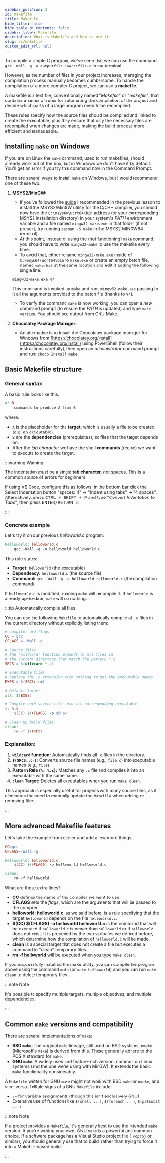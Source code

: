 ```yaml
---
sidebar_position: 3
id: makefile
title: Makefile
hide_title: false
hide_table_of_contents: false
sidebar_label: Makefile
description: What is Makefile and how to use it.
slug: /c/makefile
custom_edit_url: null
---
```


To compile a simple C program, we've seen that we can use the command `gcc -Wall -g -o outputfile sourcefile.c` in the terminal.

However, as the number of files in your project increases, managing the compilation process manually becomes cumbersome. To handle the compilation of a more complex C project, we can use a **makefile**.

A makefile is a text file, conventionally named "*Makefile*" or "*makefile*", that contains a series of rules for automating the compilation of the project and decide which parts of a large program need to be recompiled.

These rules specify how the source files should be compiled and linked to create the executable, plus they ensure that only the necessary files are recompiled when changes are made, making the build process more efficient and manageable.

## Installing `make` on Windows

If you are on Linux the `make` command, used to run makefiles, should already work out of the box, but in Windows we don't have it by default. You'll get an error if you try this command now in the Command Prompt.

There are several ways to install `make` on Windows, but I would recommend one of these two:

1. **MSYS2/MinGW:**
   * If you've followed the [guide](https://code.visualstudio.com/docs/cpp/config-mingw#_installing-the-mingww64-toolchain) I recommended in the previous lesson to install the MSYS2/MinGW utility for the C/C++ compiler, you should now have the `C:\msys64\ucrt64\bin` address (or your corresponding MSYS2 installation directory) in your system's *PATH* environment variable and a file named `mingw32-make.exe` in that folder (if not present, try running `pacman -S make` in the MSYS2 MINGW64 terminal).
   * At this point, instead of using the (not functioning) `make` command, you should have to write `mingw32-make` to use the makefile every time.
   * To avoid that, either rename `mingw32-make.exe` inside of `C:\msys64\ucrt64\bin` to `make.exe` or create an empty batch file, named `make.bat` at the same location and edit it adding the following single line:
    ```batch
    mingw32-make.exe %*
    ```
   This command is invoked by `make` and runs `mingw32-make.exe` passing to it all the arguments provided to the batch file (thanks to `%*`).
   * To verify the command `make` is now working, you can open a *new* command prompt (to ensure the *PATH* is updated) and type `make --version`. You should see output from GNU Make.

2.  **Chocolatey Package Manager:**

    * An alternative is to install the Chocolatey package manager for Windows from [https://chocolatey.org/install](https://chocolatey.org/install) using PowerShell (follow their instructions carefully), then open an *administrator* command prompt and run: `choco install make`.

## Basic Makefile structure

### General syntax

A basic rule looks like this:

```makefile
A: B
	commands to produce A from B
```

where:

* `A` is the placeholder for the **target**, which is usually a file to be created (e.g. an executable).
* `B` are the **dependencies** (prerequisites), so files that the target depends on.
* After the *tab character* we have the shell **commands** (recipe) we want to execute to create the target.

:::warning Warning

The indentation *must* be a single **tab character**, *not* spaces. This is a common source of errors for beginners.

If using VS Code, configure this as follows: in the bottom bar click the Select Indentation button "spaces: 4" → "Indent using tabs" → "4 spaces". Alternatively, press <kbd>CTRL + SHIFT + P</kbd> and type "*Convert Indentation to Tabs*", then press <kbd>ENTER/RETURN ⏎</kbd>.

:::

### Concrete example

Let's try it on our previous *helloworld.c* program:

```makefile {title="Makefile"}
helloworld: helloworld.c
	gcc -Wall -g -o helloworld helloworld.c
```

This rule states:

* **Target:** `helloworld` (the executable)
* **Dependency:** `helloworld.c` (the source file)
* **Command:** `gcc -Wall -g -o helloworld helloworld.c` (the compilation command)

If `helloworld.c` is modified, running `make` will recompile it.  If `helloworld` is already up-to-date, `make` will do nothing.

:::tip Automatically compile all files

You can use the following `Makefile` to automatically compile all `.c` files in the current directory without explicitly listing them:

```makefile
# Compiler and flags
CC = gcc
CFLAGS = -Wall -g

# Source files
# The 'wildcard' function expands to all files in 
# the current directory that match the pattern *.c
SRCS = $(wildcard *.c)

# Executable files
# Replace the .c extension with nothing to get the executable names
EXES = $(SRCS:.c=)

# Default target
all: $(EXES)

# Compile each source file into its corresponding executable
%: %.c
    $(CC) $(CFLAGS) -o $@ $<

# Clean up build files
clean:
    rm -f $(EXES)
```

### Explanation:

1. **`wildcard` Function:** Automatically finds all `.c` files in the directory.
2. **`$(SRCS:.c=)`:** Converts source file names (e.g., `file.c`) into executable names (e.g., `file`).
3. **Pattern Rule (`%: %.c`):** Matches any `.c` file and compiles it into an executable with the same name.
4. **`clean` Target:** Deletes all executables when you run `make clean`.

This approach is especially useful for projects with many source files, as it eliminates the need to manually update the `Makefile` when adding or removing files.

:::

## More advanced Makefile features

Let's take the example from earlier and add a few more things:

```makefile {title="Makefile"}
CC=gcc
CFLAGS=-Wall -g

helloworld: helloworld.c
    $(CC) $(CFLAGS) -o helloworld helloworld.c

clean:
    rm -f helloworld
```

What are those extra lines?

* **CC** defines the name of the compiler we want to use.
* **CFLAGS** sets the *flags*, which are the arguments that will be passed to the compiler.
* **helloworld: helloworld.c**, as we said before, is a rule specifying that the target `helloworld` depends on the file `helloworld.c`.
* **\$(CC) \$(CFLAGS) -o helloworld helloworld.c** is the command that will be executed if `helloworld.c` is newer than `helloworld` or if `helloworld` does not exist. It is preceded by the two varibales we defined before, which determine how the compilation of `helloworld.c` will be made.
* **clean** is a special target that does not create a file but executes a command to "clean" temporary files.
* **rm -f helloworld** will be executed when you type `make clean`.

If you successfully installed the make utility, you can compile the program above using the command `make` (or `make helloworld`) and you can run `make clean` to delete temporary files.

:::note Note

It's possible to specify multiple targets, multiple objectives, and multiple dependencies.

:::

## Common `make` versions and compatibility

There are several implementations of `make`:

* **BSD `make`:**  The original `make` lineage, still used on BSD systems.  `nmake` (Microsoft's `make`) is derived from this.  These generally adhere to the POSIX standard for `make`.
* **GNU `make`:**  A widely used and feature-rich version, common on Linux systems (and the one we're using with MinGW).  It extends the basic `make` functionality considerably.

A `Makefile` written for GNU `make` might not work with BSD `make` or `nmake`, and vice-versa.  Telltale signs of a GNU `Makefile` include:

* `:=` for variable assignments (though this isn't exclusively GNU).
* Extensive use of functions like `$(shell ...)`, `$(foreach ...)`, `$(patsubst ...)`.

:::note Note

If a project provides a `Makefile`, it's generally best to use the intended `make` version. If you're writing your own, GNU `make` is a powerful and common choice. If a software package has a Visual Studio project file (`.vcproj` or similar), you should generally use that to build, rather than trying to force it into a Makefile-based build.

:::
